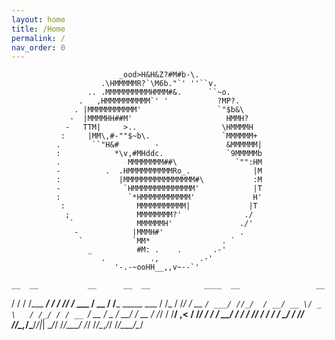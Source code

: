 ```yaml
---
layout: home
title: /Home
permalink: /
nav_order: 0
---
```

    
                            _ood>H&H&Z?#M#b-\.
                        .\HMMMMMR?`\M6b."`' ''``v.
                     .. .MMMMMMMMMMHMMM#&.      ``~o.
                   .   ,HMMMMMMMMMM`' '           ?MP?.
                  . |MMMMMMMMMMM'                 `"$b&\
                 -  |MMMMHH##M'                     HMMH?
                -   TTM|     >..                   \HMMMMH
               :     |MM\,#-""$~b\.                `MMMMMM+
              .       ``"H&#        -               &MMMMMM|
              :            *\v,#MHddc.              `9MMMMMb
              .               MMMMMMMM##\             `"":HM
              -          .  .HMMMMMMMMMMRo_.              |M
              :             |MMMMMMMMMMMMMMMM#\           :M
              -              `HMMMMMMMMMMMMMM'            |T
              :               `*HMMMMMMMMMMM'             H'
               :                MMMMMMMMMMM|             |T
                ;               MMMMMMMM?'              ./
                 `              MMMMMMH'               ./'
                  -            |MMMH#'                 .
                   `           `MM*                . `
                     _          #M: .    .       .-'
                        .          .,         .-'
                           '-.-~ooHH__,,v~--`'

    __  __           __      __  __            ____  __                 __
   / / / /___ ______/ /__   / /_/ /_  ___     / __ \/ /___ _____  ___  / /_
  / /_/ / __ `/ ___/ //_/  / __/ __ \/ _ \   / /_/ / / __ `/ __ \/ _ \/ __/
 / __  / /_/ / /__/ ,<    / /_/ / / /  __/  / ____/ / /_/ / / / /  __/ /_
/_/ /_/\__,_/\___/_/|_|   \__/_/ /_/\___/  /_/   /_/\__,_/_/ /_/\___/\__/